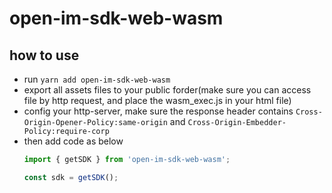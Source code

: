 # open-im-sdk-web-wasm

## how to use

* run  `yarn add open-im-sdk-web-wasm`
* export all assets files to your public forder(make sure you can access file by http request, and place the wasm_exec.js in your html file)
* config your http-server, make sure the response header contains `Cross-Origin-Opener-Policy:same-origin` and `Cross-Origin-Embedder-Policy:require-corp`
* then add code as below
  ```typescript
  import { getSDK } from 'open-im-sdk-web-wasm';

  const sdk = getSDK();
  ```
